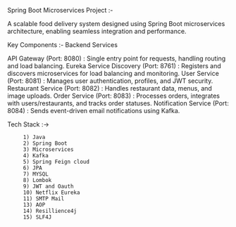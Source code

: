 Spring Boot Microservices Project :-


A scalable food delivery system designed using Spring Boot microservices architecture, enabling seamless integration and performance.


 Key Components :- 
Backend Services

API Gateway (Port: 8080) : Single entry point for requests, handling routing and load balancing.
Eureka Service Discovery (Port: 8761) : Registers and discovers microservices for load balancing and monitoring.
User Service (Port: 8081) : Manages user authentication, profiles, and JWT security.
Restaurant Service (Port: 8082) : Handles restaurant data, menus, and image uploads.
Order Service (Port: 8083) : Processes orders, integrates with users/restaurants, and tracks order statuses.
Notification Service (Port: 8084) : Sends event-driven email notifications using Kafka.

Tech Stack :->

         1) Java 
         2) Spring Boot
         3) Microservices
         4) Kafka
         5) Spring Feign cloud
         6) JPA
         7) MYSQL
         8) Lombok
         9) JWT and Oauth
         10) Netflix Eureka
         11) SMTP Mail
         13) AOP
         14) Resillience4j
         15) SLF4J


